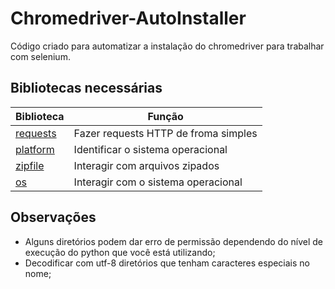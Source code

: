 # Chromedriver-AutoInstaller
Código criado para automatizar a instalação do chromedriver para trabalhar com selenium.
## Bibliotecas necessárias
| Biblioteca | Função |
| --------- | --------- |
| [requests](https://docs.python-requests.org/en/latest/) | Fazer requests HTTP de froma simples |
| [platform](https://docs.python.org/3/library/platform.html) | Identificar o sistema operacional |
| [zipfile](https://docs.python.org/3/library/zipfile.html) | Interagir com arquivos zipados |
| [os](https://docs.python.org/3/library/os.html) | Interagir com o sistema operacional|
## Observações
- Alguns diretórios podem dar erro de permissão dependendo do nível de execução do python que você está utilizando;
- Decodificar com utf-8 diretórios que tenham caracteres especiais no nome;
